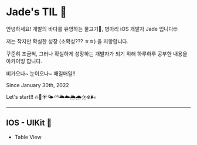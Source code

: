 
# Jade's TIL 🐣

안녕하세요! 개발의 바다를 유영하는 물고기🐠,  병아리 iOS 개발자 Jade 입니다🤓

저는 작지만 확실한 성장 (소확성??? ㅎㅎ) 을 지향합니다.

꾸준히 조금씩, 그러나 확실하게 성장하는 개발자가 되기 위해 하루하루 공부한 내용을 아카이빙 합니다.

비가오나~ 눈이오나~ 매일매일!! 

Since January 30th, 2022

Let's start!! 🔥🌈☀️🌤⛅️🌥☁️🌦🌧⛈❄️🌬

-------------------------------------------------------------------------------------------------------



## IOS - UIKit 🍎

- Table View
